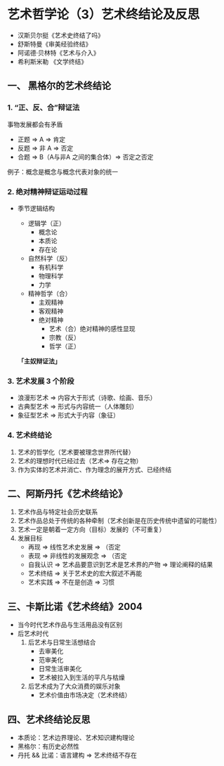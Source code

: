# 艺术哲学论（3）艺术终结论及反思

- 汉斯贝尔挺《艺术史终结了吗》
- 舒斯特曼《审美经验终结》
- 阿诺德·贝林特《艺术与介入》
- 希利斯米勒 《文学终结》

## 一、 黑格尔的艺术终结论

### 1. “正、反、合”辩证法

事物发展都会有矛盾

- 正题 ⇒ A ⇒ 肯定
- 反题 ⇒ 非 A ⇒ 否定
- 合题 ⇒ B（A与非A 之间的集合体）⇒ 否定之否定

例子：概念是概念与概念代表对象的统一

### 2. 绝对精神辩证运动过程

- 季节逻辑结构
    - 逻辑学（正）
        - 概念论
        - 本质论
        - 存在论
    - 自然科学（反）
        - 有机科学
        - 物理科学
        - 力学
    - 精神哲学（合）
        - 主观精神
        - 客观精神
        - 绝对精神
            - 艺术（合）绝对精神的感性显现
            - 宗教（反）
            - 哲学（正）


    **「主奴辩证法」**


### 3. 艺术发展  3 个阶段

- 浪漫形艺术 ⇒ 内容大于形式（诗歌、绘画、音乐）
- 古典型艺术 ⇒ 形式与内容统一（人体雕刻）
- 象征型艺术 ⇒ 形式大于内容（象征）

### 4. 艺术终结论

1. 艺术的哲学化（艺术要被理念世界所代替）
2. 艺术的理想时代已经过去（艺术⇒ 存在之物）
3. 作为实体的艺术并消亡、作为理念的展开方式、已经终结

## 二、阿斯丹托《艺术终结论》

1. 艺术作品与特定社会历史联系
2. 艺术作品总处于传统的各种牵制（艺术创新是在历史传统中遗留的可能性）
3. 艺术一定是朝着一定方向（目标）发展的（不可重复）
4. 发展目标
    - 再现 ⇒ 线性艺术史发展 ⇒ （否定
    - 表现 ⇒ 非线性的发展观念 ⇒ （否定
    - 自我认识 ⇒ 艺术品要意识到艺术是艺术界的产物 ⇒ 理论阐释的结果
    - 艺术终结 ⇒ 关于艺术史的宏大叙述不再能
    - 艺术实践 ⇒ 不在是创造 ⇒ 习惯


## 三、卡斯比诺《艺术终结》2004

- 当今时代艺术作品与生活用品没有区别
- 后艺术时代
    1. 后艺术与日常生活想结合
        - 去审美化
        - 范审美化
        - 日常生活审美化
        - 艺术被拉入到生活的平凡与枯燥
    2. 后艺术成为了大众消费的娱乐对象
        - 艺术价值由市场决定（艺术终结）


## 四、艺术终结论反思

- 本质论：艺术边界理论、艺术知识建构理论
- 黑格尔：有历史必然性
- 丹托 && 比诺：语言建构 ⇒ 艺术终结不存在

